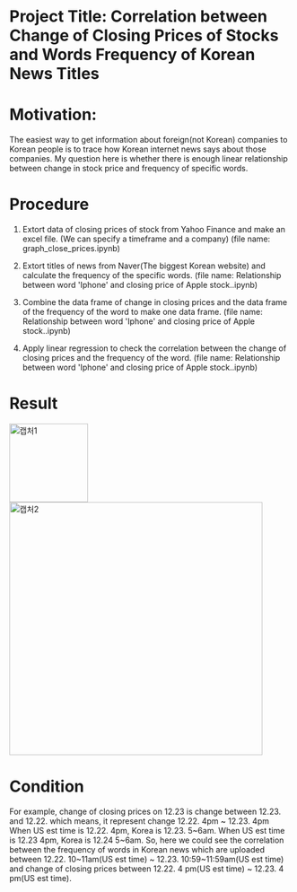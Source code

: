 # Project Title: Correlation between Change of Closing Prices of Stocks and Words Frequency of Korean News Titles

# Motivation:
The easiest way to get information about foreign(not Korean) companies to Korean people is to trace how Korean internet news says about those companies.
My question here is whether there is enough linear relationship between change in stock price and frequency of specific words.

# Procedure
1. Extort data of closing prices of stock from Yahoo Finance and make an excel file. (We can specify a timeframe and a company) 
(file name: graph_close_prices.ipynb)

2. Extort titles of news from Naver(The biggest Korean website) and calculate the frequency of the specific words. 
(file name: Relationship between word 'Iphone' and closing price of Apple stock..ipynb)

3. Combine the data frame of change in closing prices and the data frame of the frequency of the word to make one data frame. 
(file name: Relationship between word 'Iphone' and closing price of Apple stock..ipynb)

4. Apply linear regression to check the correlation between the change of closing prices and the frequency of the word. 
(file name: Relationship between word 'Iphone' and closing price of Apple stock..ipynb)

# Result

<img width="140" alt="캡처1" src="https://user-images.githubusercontent.com/68969884/104713610-1cc9e580-56f2-11eb-9ce4-dcab9e6b7ed4.PNG">

<img width="451" alt="캡처2" src="https://user-images.githubusercontent.com/68969884/104713786-57338280-56f2-11eb-9354-1e654527821b.PNG">


# Condition

For example, change of closing prices on 12.23 is change between 12.23. and 12.22.
which means, it represent change 12.22. 4pm ~ 12.23. 4pm
When US est time is 12.22. 4pm, Korea is 12.23. 5~6am.
When US est time is 12.23 4pm, Korea is 12.24 5~6am.
So, here we could see the correlation between the frequency of words in Korean news which are uploaded between 12.22. 10~11am(US est time) ~  12.23. 10:59~11:59am(US est time) and change of closing prices between 12.22. 4 pm(US est time) ~ 12.23. 4 pm(US est time).
